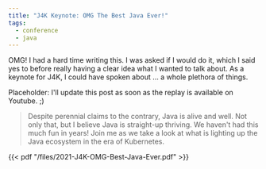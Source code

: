 ```yaml
---
title: "J4K Keynote: OMG The Best Java Ever!"
tags:
  - conference
  - java
---
```


OMG! I had a hard time writing this. I was asked if I would do it, which I said yes to before really having a clear idea what I wanted to talk about. As a keynote for J4K, I could have spoken about ... a whole plethora of things.

Placeholder: I'll update this post as soon as the replay is available on Youtube. ;)

<!--more-->

> Despite perennial claims to the contrary, Java is alive and well. Not only that, but I believe Java is straight-up thriving. We haven't had this much fun in years! Join me as we take a look at what is lighting up the Java ecosystem in the era of Kubernetes.

{{< pdf "/files/2021-J4K-OMG-Best-Java-Ever.pdf" >}}